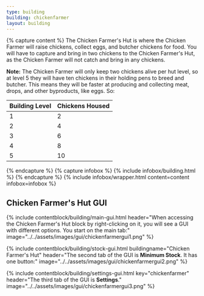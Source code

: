 ```yaml
---
type: building
building: chickenfarmer
layout: building
---
```

{% capture content %}
The Chicken Farmer's Hut is where the Chicken Farmer will raise chickens, collect eggs, and butcher chickens for food. You will have to capture and bring in two chickens to the Chicken Farmer's Hut, as the Chicken Farmer will not catch and bring in any chickens.

**Note:** The Chicken Farmer will only keep two chickens alive per hut level, so at level 5 they will have ten chickens in their holding pens to breed and butcher. This means they will be faster at producing and collecting meat, drops, and other byproducts, like eggs. So:

| Building Level | Chickens Housed |
| -------------- | --------------- |
| 1              | 2               |
| 2              | 4               |
| 3              | 6               |
| 4              | 8               |
| 5              | 10              |
{% endcapture %}
{% capture infobox %}
{% include infobox/building.html %}
{% endcapture %}
{% include infobox/wrapper.html content=content infobox=infobox %}

## Chicken Farmer's Hut GUI

{% include contentblock/building/main-gui.html header="When accessing the Chicken Farmer's Hut block by right-clicking on it, you will see a GUI with different options. You start on the main tab:" image="../../assets/images/gui/chickenfarmergui1.png" %}

{% include contentblock/building/stock-gui.html buildingname="Chicken Farmer's Hut" header="The second tab of the GUI is <strong>Minimum Stock</strong>. It has one button:" image="../../assets/images/gui/chickenfarmergui2.png" %}

{% include contentblock/building/settings-gui.html key="chickenfarmer" header="The third tab of the GUI is <strong>Settings</strong>." image="../../assets/images/gui/chickenfarmergui3.png" %}